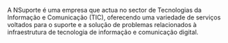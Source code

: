 A NSuporte é uma empresa que actua no sector de Tecnologias da Informação e Comunicação (TIC), oferecendo uma variedade de serviços voltados para o suporte e a solução de problemas relacionados à infraestrutura de tecnologia de informação e comunicação digital.
